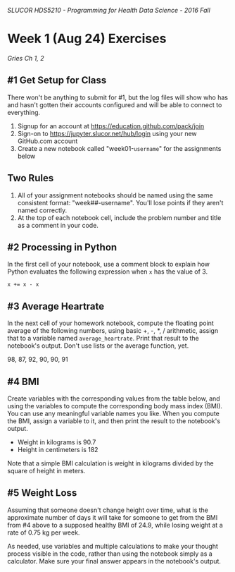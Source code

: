 _SLUCOR HDS5210 - Programming for Health Data Science - 2016 Fall_

Week 1 (Aug 24) Exercises
===
_Gries Ch 1, 2_


#1 Get Setup for Class
---
There won't be anything to submit for #1, but the log files will show who has and hasn't gotten their accounts configured and will be able to connect to everything.

1. Signup for an account at https://education.github.com/pack/join
2. Sign-on to https://jupyter.slucor.net/hub/login using your new GitHub.com account
3. Create a new notebook called "week01-`username`" for the assignments below

Two Rules
---
1. All of your assignment notebooks should be named using the same consistent format: "week##-username".  You'll lose points if they aren't named correctly.
2. At the top of each notebook cell, include the problem number and title as a comment in your code.

#2 Processing in Python
---
In the first cell of your notebook, use a comment block to explain how Python evaluates the following expression when `x` has the value of 3.
```
x += x - x
```

#3 Average Heartrate
---
In the next cell of your homework notebook, compute the floating point average of the following numbers, using basic +, -, \*, / arithmetic, assign that to a variable named `average_heartrate`. Print that result to the notebook's output. Don't use lists or the average function, yet.

98, 87, 92, 90, 90, 91

#4 BMI
---
Create variables with the corresponding values from the table below, and using the variables to compute the corresponding body mass index (BMI). You can use any meaningful variable names you like. When you compute the BMI, assign a variable to it, and then print the result to the notebook's output.

* Weight in kilograms is 90.7
* Height in centimeters is 182

Note that a simple BMI calculation is weight in kilograms divided by the square of height in meters.

#5 Weight Loss
---
Assuming that someone doesn't change height over time, what is the approximate number of days it will take for someone to get from the BMI from #4 above to a supposed healthy BMI of 24.9, while losing weight at a rate of 0.75 kg per week.

As needed, use variables and multiple calculations to make your thought process visible in the code, rather than using the notebook simply as a calculator.  Make sure your final answer appears in the notebook's output.
